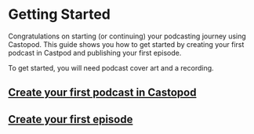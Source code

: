 # Getting Started

Congratulations on starting (or continuing) your podcasting journey using Castopod.  This guide shows you how 
to get started by creating your first podcast in Castpod and publishing your first episode.

To get started, you will need podcast cover art and a recording.

## [Create your first podcast in Castopod](create-podcast)

## [Create your first episode](create-episode)